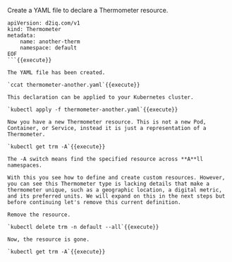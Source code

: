 Create a YAML file to declare a Thermometer resource.

```cat <<EOF > thermometer-another.yaml
apiVersion: d2iq.com/v1
kind: Thermometer
metadata:
    name: another-therm
    namespace: default
EOF
```{{execute}}

The YAML file has been created.

`ccat thermometer-another.yaml`{{execute}}

This declaration can be applied to your Kubernetes cluster.

`kubectl apply -f thermometer-another.yaml`{{execute}}

Now you have a new Thermometer resource. This is not a new Pod, Container, or Service, instead it is just a representation of a Thermometer.

`kubectl get trm -A`{{execute}}

The -A switch means find the specified resource across **A**ll namespaces.

With this you see how to define and create custom resources. However, you can see this Thermometer type is lacking details that make a thermometer unique, such as a geographic location, a digital metric, and its preferred units. We will expand on this in the next steps but before continuing let's remove this current definition.

Remove the resource.

`kubectl delete trm -n default --all`{{execute}}

Now, the resource is gone.

`kubectl get trm -A`{{execute}}
